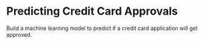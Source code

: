 # Predicting Credit Card Approvals
Build a machine learning model to predict if a credit card application will get approved.
